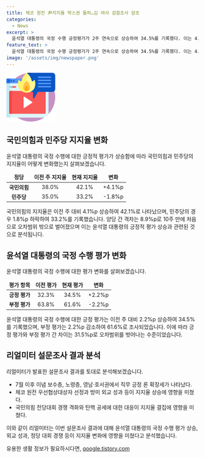 ```yaml
---
title: 체코 원전 尹지지율 박스권 돌파…김 여사 검찰조사 암초
categories:
  - News
excerpt: >
  윤석열 대통령의 국정 수행 긍정평가가 2주 연속으로 상승하여 34.5%를 기록했다. 이는 4.10총선 참패 이후 처음으로 30% 초반대를 벗어나 중반대에 근접한 것으로 나타났다. 국민의힘은 당권 주자들의 진흙탕 싸움으로 전당대회를 향한 우려가 커지고 있지만 외려 지지층은 결집하며 더불어민주당을 오차범위 밖으로 따돌렸다. 윤 대통령은 25조 원 규모의 체코 원전 수주를 이끌어내며 긍정 평가를 받고 있지만, 김건희 여사 검찰 조사를 둘러싸고 논란이 있어 지지율 추이가 미지수로 여겨지고 있다. 국민의힘 지지율은 40%대에 진입하며, 여론조사 결과가 정당 간 격차를 보여줌으로써 주목받고 있다.
feature_text: >
  윤석열 대통령의 국정 수행 긍정평가가 2주 연속으로 상승하여 34.5%를 기록했다. 이는 4.10총선 참패 이후 처음으로 30% 초반대를 벗어나 중반대에 근접한 것으로 나타났다. 국민의힘은 당권 주자들의 진흙탕 싸움으로 전당대회를 향한 우려가 커지고 있지만 외려 지지층은 결집하며 더불어민주당을 오차범위 밖으로 따돌렸다. 윤 대통령은 25조 원 규모의 체코 원전 수주를 이끌어내며 긍정 평가를 받고 있지만, 김건희 여사 검찰 조사를 둘러싸고 논란이 있어 지지율 추이가 미지수로 여겨지고 있다. 국민의힘 지지율은 40%대에 진입하며, 여론조사 결과가 정당 간 격차를 보여줌으로써 주목받고 있다.
image: '/assets/img/newspaper.png'
---
```


<p><img src="/assets/img/news.png" alt="rentncar 속보" /></p>

<h2 data-ke-size="size26">국민의힘과 민주당 지지율 변화</h2>

<p data-ke-size="size16">윤석열 대통령의 국정 수행에 대한 긍정적 평가가 상승함에 따라 국민의힘과 민주당의 지지율이 어떻게 변화했는지 살펴보겠습니다.</p>

<table>
    <thead>
        <tr>
            <td style="text-align: center; height: 17px;"><b>정당</b></td>
            <td style="text-align: center; height: 17px;"><b>이전 주 지지율</b></td>
            <td style="text-align: center; height: 17px;"><b>현재 지지율</b></td>
            <td style="text-align: center; height: 17px;"><b>변화</b></td>
        </tr>
    </thead>
    <tbody>
        <tr>
            <td style="text-align: center; height: 17px;"><b>국민의힘</b></td>
            <td style="text-align: center; height: 17px;">38.0%</td>
            <td style="text-align: center; height: 17px;">42.1%</td>
            <td style="text-align: center; height: 17px;">+4.1%p</td>
        </tr>
        <tr>
            <td style="text-align: center; height: 17px;"><b>민주당</b></td>
            <td style="text-align: center; height: 17px;">35.0%</td>
            <td style="text-align: center; height: 17px;">33.2%</td>
            <td style="text-align: center; height: 17px;">-1.8%p</td>
        </tr>
    </tbody>
</table>

<p data-ke-size="size16">국민의힘의 지지율은 이전 주 대비 4.1%p 상승하여 42.1%로 나타났으며, 민주당의 경우 1.8%p 하락하여 33.2%를 기록했습니다. 양당 간 격차는 8.9%p로 10주 만에 처음으로 오차범위 밖으로 벌어졌으며 이는 윤석열 대통령의 긍정적 평가 상승과 관련된 것으로 분석됩니다.</p>

<h2 data-ke-size="size26">윤석열 대통령의 국정 수행 평가 변화</h2>

<p data-ke-size="size16">윤석열 대통령의 국정 수행에 대한 평가 변화를 살펴보겠습니다.</p>

<table>
    <thead>
        <tr>
            <td style="text-align: center; height: 17px;"><b>평가 항목</b></td>
            <td style="text-align: center; height: 17px;"><b>이전 평가</b></td>
            <td style="text-align: center; height: 17px;"><b>현재 평가</b></td>
            <td style="text-align: center; height: 17px;"><b>변화</b></td>
        </tr>
    </thead>
    <tbody>
        <tr>
            <td style="text-align: center; height: 17px;"><b>긍정 평가</b></td>
            <td style="text-align: center; height: 17px;">32.3%</td>
            <td style="text-align: center; height: 17px;">34.5%</td>
            <td style="text-align: center; height: 17px;">+2.2%p</td>
        </tr>
        <tr>
            <td style="text-align: center; height: 17px;"><b>부정 평가</b></td>
            <td style="text-align: center; height: 17px;">63.8%</td>
            <td style="text-align: center; height: 17px;">61.6%</td>
            <td style="text-align: center; height: 17px;">-2.2%p</td>
        </tr>
    </tbody>
</table>

<p data-ke-size="size16">윤석열 대통령의 국정 수행에 대한 긍정 평가는 이전 주 대비 2.2%p 상승하여 34.5%를 기록했으며, 부정 평가는 2.2%p 감소하여 61.6%로 조사되었습니다. 이에 따라 긍정 평가와 부정 평가 간 차이는 31.5%p로 오차범위를 벗어나는 수준이었습니다.</p>

<h2 data-ke-size="size26">리얼미터 설문조사 결과 분석</h2>

<p data-ke-size="size16">리얼미터가 발표한 설문조사 결과를 토대로 분석해보겠습니다.</p>

<ul>
    <li>7월 이후 이념 보수층, 노령층, 영남·호서권에서 직무 긍정 론 확장세가 나타났다.</li>
    <li>체코 원전 우선협상대상자 선정과 방미 외교 성과 등이 지지율 상승에 영향을 미쳤다.</li>
    <li>국민의힘 전당대회 경쟁 격화와 탄핵 공세에 대한 대응이 지지율 결집에 영향을 미쳤다.</li>
</ul>

<p data-ke-size="size16">이와 같이 리얼미터는 이번 설문조사 결과에 대해 윤석열 대통령의 국정 수행 평가 상승, 외교 성과, 정당 대회 경쟁 등이 지지율 변화에 영향을 미쳤다고 분석했습니다.</p>
유용한 생활 정보가 필요하시다면, <a href="https://qoogle.tistory.com" rel="dofollow">qoogle.tistory.com</a>



